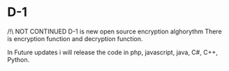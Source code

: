 # D-1
/!\ NOT CONTINUED
D-1 is new open source encryption alghorythm
There is encryption function and decryption function.

In Future updates i will release the code in php, javascript, java, C#, C++, Python.
